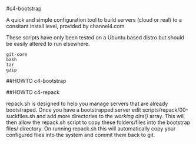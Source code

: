 #c4-bootstrap

A quick and simple configuration tool to build servers (cloud or real) to a consitant install level, provided by channel4.com

These scripts have only been tested on a Ubuntu based distro but should be easily altered to run elsewhere.

    git-core
    bash
    tar
    gzip



##HOWTO c4-bootstrap


##HOWTO c4-repack

repack.sh is designed to help you manage servers that are already bootstraped. Once you have a bootstrapped server edit scripts/repack/00-suckfiles.sh and add more directories to the _working dirs()_ array. This will then allow the repack.sh script to copy these folders/files into the bootstrap files/ directory. On running repack.sh this will automatically copy your configured files into the system and commit them back to git.

